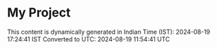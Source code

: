 # My Project

This content is dynamically generated in Indian Time (IST): 2024-08-19 17:24:41 IST
Converted to UTC: 2024-08-19 11:54:41 UTC

